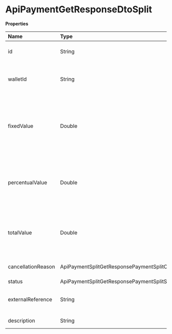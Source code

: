 # ApiPaymentGetResponseDtoSplit

**Properties**

| Name               | Type                                                     | Required | Description                                                               |
| :----------------- | :------------------------------------------------------- | :------- | :------------------------------------------------------------------------ |
| id                 | String                                                   | ❌       | Unique split identifier in Asaas                                          |
| walletId           | String                                                   | ❌       | Asaas wallet identifier that will be transferred                          |
| fixedValue         | Double                                                   | ❌       | Fixed amount to be transferred to the account when the charge is received |
| percentualValue    | Double                                                   | ❌       | Percentage of the net value of the charge to be transferred when received |
| totalValue         | Double                                                   | ❌       | Amount that will be split relative to the total amount that will be paid  |
| cancellationReason | ApiPaymentSplitGetResponsePaymentSplitCancellationReason | ❌       | Reason for canceling the split                                            |
| status             | ApiPaymentSplitGetResponsePaymentSplitStatus             | ❌       | Split status                                                              |
| externalReference  | String                                                   | ❌       | Unique identifier of split in your system                                 |
| description        | String                                                   | ❌       | Split description                                                         |

<!-- This file was generated by liblab | https://liblab.com/ -->
